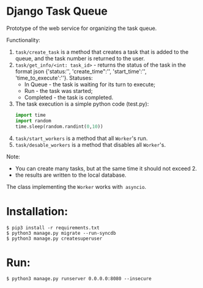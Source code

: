 # Django Task Queue

Prototype of the web service for organizing the task queue.

Functionality:
1. `task/create_task` is a method that creates a task that is added to the queue, and the task number is returned to the user.
2. `task/get_info/<int: task_id>` - returns the status of the task in the format json {'status:'', 'create_time":'', 'start_time':'', 'time_to_execute':''}.
    Statuses:
     - In Queue - the task is waiting for its turn to execute;
     - Run - the task was started;
     - Completed - the task is completed.
3. The task execution is a simple python code (test.py):
    ```python
    import time
    import random
    time.sleep(random.randint(0,10))
    ```
4. `task/start_workers` is a method that all `Worker`'s run.
5. `task/desable_workers` is a method that disables all `Worker`'s.

Note:
* You can create many tasks, but at the same time it should not exceed 2.
* the results are written to the local database.


The class implementing the `Worker` works with` asyncio`.

Installation:
============
```
$ pip3 install -r requirements.txt
$ python3 manage.py migrate --run-syncdb
$ python3 manage.py createsuperuser
```
Run:
============
```
$ python3 manage.py runserver 0.0.0.0:8080 --insecure
```
